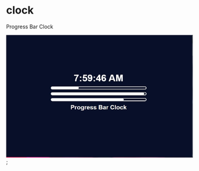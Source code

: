 # clock
Progress Bar Clock

![](https://github.com/dorinelrushi/clock/blob/master/100778311_979595352462176_7870602602998661120_n%20(1).jpg?raw=true);
